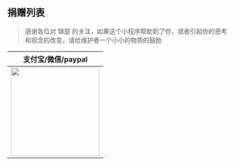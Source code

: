 ## 捐赠列表

> 感谢各位对 锦瑟 的关注，如果这个小程序帮助到了你，或者引起你的思考和观念的改变，请给维护者一个小小的物质的鼓励

|                              支付宝/微信/paypal                              |
| :----------------------------------------------------------------------: |
| <img src="public/donate.png" width="200"/> |
